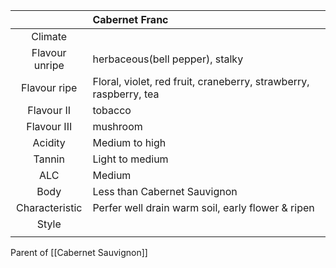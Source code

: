 |  | Cabernet Franc |
|:---:|:--- |
| Climate |  |
| Flavour unripe | herbaceous(bell pepper), stalky |
| Flavour ripe | Floral, violet, red fruit, craneberry, strawberry, raspberry, tea | 
| Flavour II | tobacco | 
| Flavour III | mushroom | 
| Acidity | Medium to high |
| Tannin | Light to medium |
| ALC | Medium |
| Body | Less than Cabernet Sauvignon |
| Characteristic | Perfer well drain warm soil, early flower & ripen |
| Style|  |
|  |  |
Parent of [[Cabernet Sauvignon]]